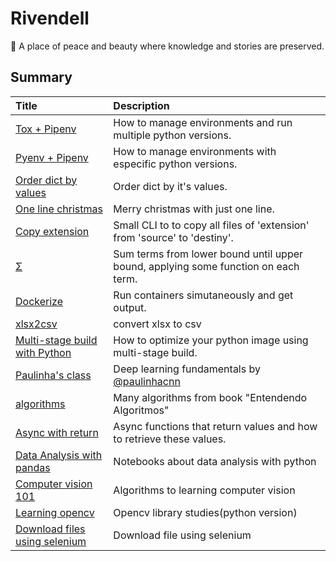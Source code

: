 # Rivendell
:seedling: A place of peace and beauty where knowledge and stories are preserved.

## Summary

|Title|Description|
|:----|:----------|
|[Tox + Pipenv](toxpipenv/)| How to manage environments and run multiple python versions.|
|[Pyenv + Pipenv](pyenvpipenv/)| How to manage environments with especific python versions.|
|[Order dict by values](orderdictbyvalue/)| Order dict by it's values.|
|[One line christmas](onelinechristmas/)| Merry christmas with just one line.|
|[Copy extension](copyextension/)| Small CLI to to copy all files of 'extension' from 'source' to 'destiny'.|
|[Σ](summation/)| Sum terms from lower bound until upper bound, applying some function on each term.|
|[Dockerize](dockerize/)| Run containers simutaneously and get output.|
|[xlsx2csv](xlsx2csv/)| convert xlsx to csv |
|[Multi-stage build with Python](multistagepython/)|How to optimize your python image using multi-stage build. |
|[Paulinha's class](paulinhaclass/)| Deep learning fundamentals by [@paulinhacnn](http://github.com/paulinhacnn) |
|[algorithms](algorithms/)| Many algorithms from book "Entendendo Algoritmos" |
|[Async with return](asyncreturn/)| Async functions that return values and how to retrieve these values.|
|[Data Analysis with pandas](dataanalysis/)| Notebooks about data analysis with python|
|[Computer vision 101](cv/)| Algorithms to learning computer vision|
|[Learning opencv](learningopencv/)|  Opencv library studies(python version) |
|[Download files using selenium](seleniumdownload/)| Download file using selenium |
